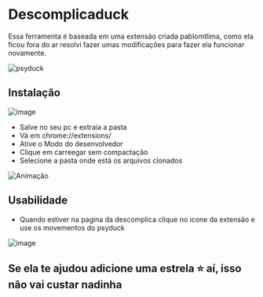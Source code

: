 # Descomplicaduck
Essa ferramenta é baseada em uma extensão criada pablomtlima, como ela ficou fora do ar resolvi fazer umas modificações para fazer ela funcionar novamente.

![psyduck](https://github.com/lukadsant/Descomplicaduck/assets/68041537/0ff5daa6-1688-4cef-ac6c-0bb0a658b958)




## Instalação
![image](https://github.com/lukadsant/Descomplicaduck/assets/68041537/74a29b26-3fd6-441d-a77f-6487eb0c129d)

- Salve no seu pc e extraia a pasta
- Vá em chrome://extensions/
- Ative o Modo do desenvolvedor
- Clique em carreegar sem compactação
- Selecione a pasta onde está os arquivos clonados
  
![Animação](https://github.com/lukadsant/Descomplicaduck/assets/68041537/76627a15-a886-4e33-a066-e670f4c8631d)

## Usabilidade
- Quando estiver na pagina da descomplica clique no icone da extensão e use os movementos do psyduck

![image](https://github.com/lukadsant/Descomplicaduck/assets/68041537/dedfb6e8-b148-4a66-a9b8-c74628785ae4)


## Se ela te ajudou adicione uma estrela ⭐ aí, isso não vai custar nadinha
